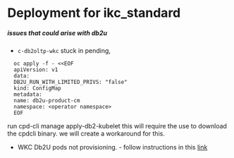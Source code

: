 # Deployment for ikc_standard
 

##### issues that could arise with db2u
 - `c-db2oltp-wkc` stuck in pending,  
  ```
    oc apply -f - <<EOF
    apiVersion: v1
    data:
    DB2U_RUN_WITH_LIMITED_PRIVS: "false"
    kind: ConfigMap
    metadata:
    name: db2u-product-cm
    namespace: <operator namespace>
    EOF
```
run cpd-cli manage apply-db2-kubelet this will require the use to download the cpdcli binary. we will create a workaround for this. 

-  WKC Db2U pods not provisioning. - follow instructions in this [link](https://www.ibm.com/support/pages/wkc-db2u-failed-provision-databases-bgdb-ilgdb-and-wfdb)
